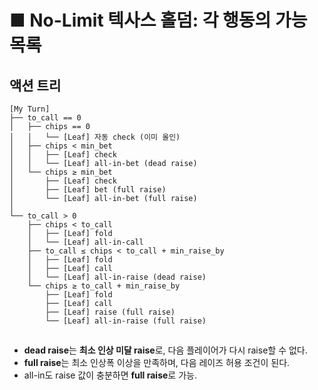 # ■ No-Limit 텍사스 홀덤: 각 행동의 가능 목록

## 액션 트리
```
[My Turn]
├── to_call == 0
│   ├── chips == 0
│   │   └── [Leaf] 자동 check (이미 올인)
│   ├── chips < min_bet
│   │   ├── [Leaf] check
│   │   └── [Leaf] all-in-bet (dead raise)
│   └── chips ≥ min_bet
│       ├── [Leaf] check
│       ├── [Leaf] bet (full raise)
│       └── [Leaf] all-in-bet (full raise)
│
└── to_call > 0
    ├── chips < to_call
    │   ├── [Leaf] fold
    │   └── [Leaf] all-in-call
    ├── to_call ≤ chips < to_call + min_raise_by
    │   ├── [Leaf] fold
    │   ├── [Leaf] call
    │   └── [Leaf] all-in-raise (dead raise)
    └── chips ≥ to_call + min_raise_by
        ├── [Leaf] fold
        ├── [Leaf] call
        ├── [Leaf] raise (full raise)
        └── [Leaf] all-in-raise (full raise)
```


## 
- **dead raise**는 **최소 인상 미달 raise**로, 다음 플레이어가 다시 raise할 수 없다.
- **full raise**는 최소 인상폭 이상을 만족하며, 다음 레이즈 허용 조건이 된다.
- all-in도 raise 값이 충분하면 **full raise**로 가능.


